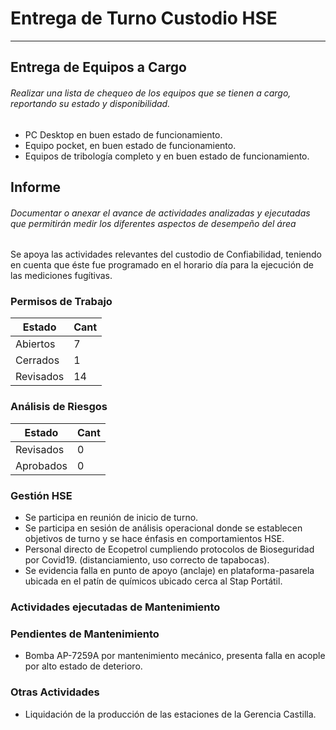 # Entrega de Turno Custodio HSE
---

## Entrega de Equipos a Cargo
###### Realizar una lista de chequeo de los equipos que se tienen a cargo, reportando su estado y disponibilidad.

- PC Desktop en buen estado de funcionamiento.
- Equipo pocket, en buen estado de funcionamiento.
- Equipos de tribología completo y en buen estado de funcionamiento.

## Informe
###### Documentar o anexar el avance de actividades analizadas y ejecutadas que permitirán medir los diferentes aspectos de desempeño del área

Se apoya las actividades relevantes del custodio de Confiabilidad, teniendo en cuenta que éste fue programado en el horario día para la ejecución de las mediciones fugítivas.

### Permisos de Trabajo

| Estado | Cant |
| --- | --- |
| Abiertos | 7 |
| Cerrados | 1 |
| Revisados | 14 |

### Análisis de Riesgos

| Estado | Cant |
| --- | --- |
| Revisados | 0 |
| Aprobados | 0 |

### Gestión HSE
- Se participa en reunión de inicio de turno.
- Se participa en sesión de análisis operacional donde se establecen objetivos de turno y se hace énfasis en comportamientos HSE.
- Personal directo de Ecopetrol cumpliendo protocolos de Bioseguridad por Covid19.  (distanciamiento, uso correcto de tapabocas).
- Se evidencia falla en punto de apoyo (anclaje) en plataforma-pasarela ubicada en el patín de químicos ubicado cerca al Stap Portátil.

### Actividades ejecutadas de Mantenimiento


### Pendientes de Mantenimiento
- Bomba AP-7259A por mantenimiento mecánico, presenta falla en acople por alto estado de deterioro.

### Otras Actividades
- Liquidación de la producción de las estaciones de la Gerencia Castilla.